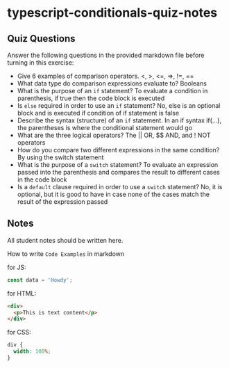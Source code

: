 # typescript-conditionals-quiz-notes

## Quiz Questions

Answer the following questions in the provided markdown file before turning in this exercise:

- Give 6 examples of comparison operators.
  <, >, <=, =>, !=, ==
- What data type do comparison expressions evaluate to?
  Booleans
- What is the purpose of an `if` statement?
  To evaluate a condition in parenthesis, if true then the code block is executed
- Is `else` required in order to use an `if` statement?
  No, else is an optional block and is executed if condition of if statement is false
- Describe the syntax (structure) of an `if` statement.
  In an if syntax if(...), the parentheses is where the conditional statement would go
- What are the three logical operators?
  The || OR, $$ AND, and ! NOT operators
- How do you compare two different expressions in the same condition?
  By using the switch statement
- What is the purpose of a `switch` statement?
  To evaluate an expression passed into the parenthesis and compares the result to different cases in the code block
- Is a `default` clause required in order to use a `switch` statement?
  No, it is optional, but it is good to have in case none of the cases match the result of the expression passed

## Notes

All student notes should be written here.

How to write `Code Examples` in markdown

for JS:

```javascript
const data = 'Howdy';
```

for HTML:

```html
<div>
  <p>This is text content</p>
</div>
```

for CSS:

```css
div {
  width: 100%;
}
```
